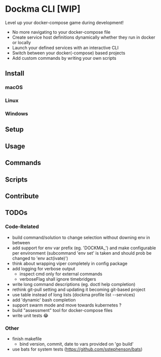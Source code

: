# Dockma CLI [WIP]

Level up your docker-compose game during development!

- No more navigating to your docker-compose file
- Create service host definitions dynamically whether they run in docker or locally
- Launch your defined services with an interactive CLI
- Switch between your docker(-compose) based projects
- Add custom commands by writing your own scripts

## Install

### macOS

### Linux

### Windows

## Setup

## Usage

## Commands

## Scripts

## Contribute

## TODOs

### Code-Related

- build command/solution to change selection without downing env in between
- add support for env var prefix (eg. 'DOCKMA\_') and make configurable per environment (subcommand 'env set' is taken and should prob be changed to 'env act(ivate)')
- think about wrapping viper completely in config package
- add logging for verbose output
  - inspect cmd only for external commands
  - verboseFlag shall ignore timebridgers
- write long command descriptions (eg. doctl help completion)
- rethink git-pull setting and updating it becoming git-based project
- use table instead of long lists (dockma profile list --services)
- add 'dynamic' bash completion
- support swarm mode and move towards kubernetes ?
- build "assessment" tool for docker-compose files
- write unit tests 😂

### Other

- finish makefile
  - bind version, commit, date to vars provided on 'go build'
- use bats for system tests (https://github.com/sstephenson/bats)
